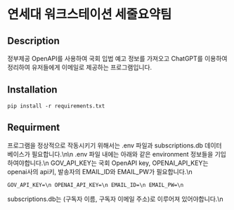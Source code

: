 # 연세대 워크스테이션 세줄요약팀

## Description
정부제공 OpenAPI를 사용하여 국회 입법 예고 정보를 가져오고 ChatGPT를 이용하여 정리하여 유저들에게
이메일로 제공하는 프로그램입니다. 

## Installation
`pip install -r requirements.txt`

## Requirment
프로그램을 정상적으로 작동시키기 위해서는 .env 파일과 subscriptions.db 데이터 베이스가 필요합니다.\n\n
.env 파일 내에는 아래와 같은 environment 정보들을 기입하여야합니다.\n
GOV_API_KEY는 국회 OpenAPI key, OPENAI_API_KEY는 openai사의 api키, 발송자의 EMAIL_ID와 EMAIL_PW가 필요합니다.\n

`
GOV_API_KEY=\n
OPENAI_API_KEY=\n
EMAIL_ID=\n
EMAIL_PW=\n
`

subscriptions.db는 (구독자 이름, 구독자 이메일 주소)로 이루어져 있어야합니다.\n